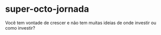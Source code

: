 # super-octo-jornada
Você tem vontade de crescer e não tem muitas ideias de onde investir ou como investir?
